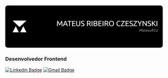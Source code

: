 ![Header](./github-header-banner.png)

### Desenvolvedor Frontend 
[![Linkedin Badge](https://img.shields.io/badge/-LinkedIn-096edc?style=for-the-badge&logo=Linkedin&logoColor=096edc&link=link=https://www.linkedin.com/in/mateus-ribeiro-4a1685212/)](https://www.linkedin.com/in/mateus-ribeiro-4a1685212/)
[![Gmail Badge](https://img.shields.io/badge/-Email-A61204?style=flat-square&logo=Gmail&logoColor=fff&link=mailto:mateusczeszynski@gmail.com)](mailto:mateusczeszynski@gmail.com)



